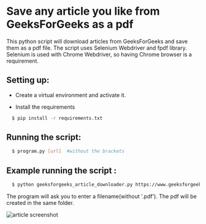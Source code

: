 # Save any article you like from GeeksForGeeks as a pdf

This python script will download articles from GeeksForGeeks and save them as a pdf file. The script uses Selenium Webdriver and fpdf library. Selenium is used with Chrome Webdriver, so having Chrome browser is a requirement.

## Setting up:

- Create a virtual environment and activate it.

- Install the requirements

```sh
  $ pip install -r requirements.txt
```

## Running the script:

```sh
  $ program.py [url]  #without the brackets
```

## Example running the script :

```sh
  $ python geeksforgeeks_article_downloader.py https://www.geeksforgeeks.org/shortest-path-faster-algorithm/?ref=leftbar-rightbar
```

The program will ask you to enter a filename(without '.pdf'). The pdf will be created in the same folder.

![article screenshot]()
